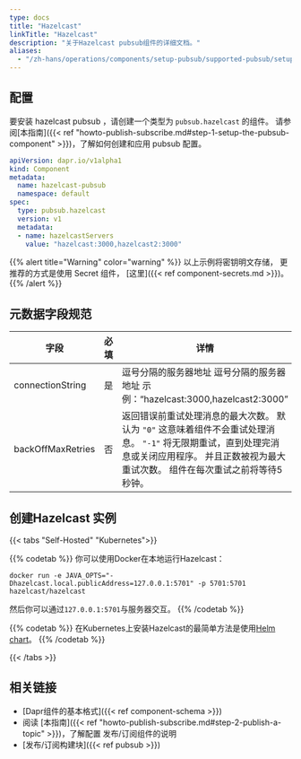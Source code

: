 ```yaml
---
type: docs
title: "Hazelcast"
linkTitle: "Hazelcast"
description: "关于Hazelcast pubsub组件的详细文档。"
aliases:
  - "/zh-hans/operations/components/setup-pubsub/supported-pubsub/setup-hazelcast/"
---
```


## 配置
要安装 hazelcast pubsub ，请创建一个类型为 `pubsub.hazelcast` 的组件。 请参阅[本指南]({{< ref "howto-publish-subscribe.md#step-1-setup-the-pubsub-component" >}})，了解如何创建和应用 pubsub 配置。

```yaml
apiVersion: dapr.io/v1alpha1
kind: Component
metadata:
  name: hazelcast-pubsub
  namespace: default
spec:
  type: pubsub.hazelcast
  version: v1
  metadata:
  - name: hazelcastServers
    value: "hazelcast:3000,hazelcast2:3000"
```

{{% alert title="Warning" color="warning" %}}
以上示例将密钥明文存储， 更推荐的方式是使用 Secret 组件， [这里]({{< ref component-secrets.md >}})。
{{% /alert %}}

## 元数据字段规范

| 字段                | 必填 | 详情                                                                                                        | 示例                                 |
| ----------------- |:--:| --------------------------------------------------------------------------------------------------------- | ---------------------------------- |
| connectionString  | 是  | 逗号分隔的服务器地址 逗号分隔的服务器地址 示例：“hazelcast:3000,hazelcast2:3000”                                                 | `"hazelcast:3000,hazelcast2:3000"` |
| backOffMaxRetries | 否  | 返回错误前重试处理消息的最大次数。 默认为 `"0"` 这意味着组件不会重试处理消息。 `"-1"` 将无限期重试，直到处理完消息或关闭应用程序。 并且正数被视为最大重试次数。 组件在每次重试之前将等待5秒钟。 | `"3"`                              |


## 创建Hazelcast 实例

{{< tabs "Self-Hosted" "Kubernetes">}}

{{% codetab %}}
你可以使用Docker在本地运行Hazelcast：

```
docker run -e JAVA_OPTS="-Dhazelcast.local.publicAddress=127.0.0.1:5701" -p 5701:5701 hazelcast/hazelcast
```

然后你可以通过`127.0.0.1:5701`与服务器交互。
{{% /codetab %}}

{{% codetab %}}
在Kubernetes上安装Hazelcast的最简单方法是使用[Helm chart](https://github.com/helm/charts/tree/master/stable/hazelcast)。
{{% /codetab %}}

{{< /tabs >}}

## 相关链接
- [Dapr组件的基本格式]({{< ref component-schema >}})
- 阅读 [本指南]({{< ref "howto-publish-subscribe.md#step-2-publish-a-topic" >}})，了解配置 发布/订阅组件的说明
- [发布/订阅构建块]({{< ref pubsub >}})